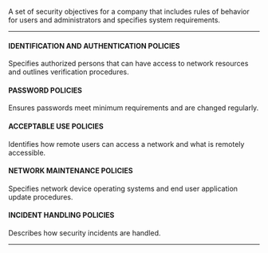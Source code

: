 A set of security objectives for a company that includes rules of behavior for users and administrators and specifies system requirements.

****
#### IDENTIFICATION AND AUTHENTICATION POLICIES

Specifies authorized persons that can have access to network resources and outlines verification procedures.

#### PASSWORD POLICIES

Ensures passwords meet minimum requirements and are changed regularly.

#### ACCEPTABLE USE POLICIES

Identifies how remote users can access a network and what is remotely accessible.

#### NETWORK MAINTENANCE POLICIES

Specifies network device operating systems and end user application update procedures.

#### INCIDENT HANDLING POLICIES

Describes how security incidents are handled.

****